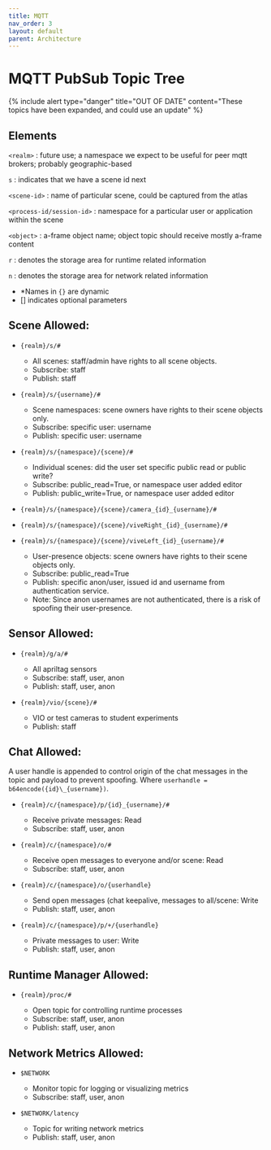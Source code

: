 ```yaml
---
title: MQTT
nav_order: 3
layout: default
parent: Architecture
---
```


# MQTT PubSub Topic Tree

{% include alert type="danger" title="OUT OF DATE" content="These topics have been expanded, and could use an update" %}

## Elements

`<realm>`
: future use; a namespace we expect to be useful for peer mqtt brokers; probably geographic-based

`s`
: indicates that we have a scene id next

`<scene-id>`
: name of particular scene, could be captured from the atlas

`<process-id/session-id>`
: namespace for a particular user or application within the scene

`<object>`
: a-frame object name; object topic should receive mostly a-frame content

`r`
: denotes the storage area for runtime related information

`n`
: denotes the storage area for network related information

- \*Names in `{}` are dynamic
- [] indicates optional parameters

## Scene Allowed:

- `{realm}/s/#`

  - All scenes: staff/admin have rights to all scene objects.
  - Subscribe: staff
  - Publish: staff

- `{realm}/s/{username}/#`

  - Scene namespaces: scene owners have rights to their scene objects only.
  - Subscribe: specific user: username
  - Publish: specific user: username

- `{realm}/s/{namespace}/{scene}/#`

  - Individual scenes: did the user set specific public read or public write?
  - Subscribe: public_read=True, or namespace user added editor
  - Publish: public_write=True, or namespace user added editor

- `{realm}/s/{namespace}/{scene}/camera_{id}_{username}/#`
- `{realm}/s/{namespace}/{scene}/viveRight_{id}_{username}/#`
- `{realm}/s/{namespace}/{scene}/viveLeft_{id}_{username}/#`

  - User-presence objects: scene owners have rights to their scene objects only.
  - Subscribe: public_read=True
  - Publish: specific anon/user, issued id and username from authentication service.
  - Note: Since anon usernames are not authenticated, there is a risk of spoofing their user-presence.

## Sensor Allowed:

- `{realm}/g/a/#`

  - All apriltag sensors
  - Subscribe: staff, user, anon
  - Publish: staff, user, anon

- `{realm}/vio/{scene}/#`

  - VIO or test cameras to student experiments
  - Publish: staff

## Chat Allowed:

A user handle is appended to control origin of the chat messages in the topic and payload to prevent spoofing. Where `userhandle = b64encode({id}\_{username})`.

- `{realm}/c/{namespace}/p/{id}_{username}/#`

  - Receive private messages: Read
  - Subscribe: staff, user, anon

- `{realm}/c/{namespace}/o/#`

  - Receive open messages to everyone and/or scene: Read
  - Subscribe: staff, user, anon

- `{realm}/c/{namespace}/o/{userhandle}`

  - Send open messages (chat keepalive, messages to all/scene: Write
  - Publish: staff, user, anon

- `{realm}/c/{namespace}/p/+/{userhandle}`

  - Private messages to user: Write
  - Publish: staff, user, anon

## Runtime Manager Allowed:

- `{realm}/proc/#`

  - Open topic for controlling runtime processes
  - Subscribe: staff, user, anon
  - Publish: staff, user, anon

## Network Metrics Allowed:

- `$NETWORK`

  - Monitor topic for logging or visualizing metrics
  - Subscribe: staff, user, anon

- `$NETWORK/latency`

  - Topic for writing network metrics
  - Publish: staff, user, anon

